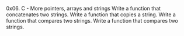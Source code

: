 0x06. C - More pointers, arrays and strings
Write a function that concatenates two strings.
Write a function that copies a string.
Write a function that compares two strings.
Write a function that compares two strings.
